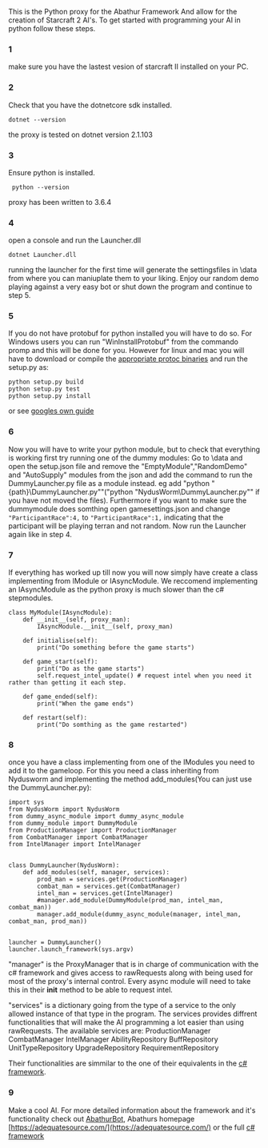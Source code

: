 This is the Python proxy for the Abathur Framework And allow for the creation of Starcraft 2 AI's. To get started with programming your AI in python follow these steps.

### 1

make sure you have the lastest vesion of starcraft II installed on your PC.

### 2 

Check that you have the dotnetcore sdk installed.

 ```
 dotnet --version
 ```
the proxy is tested on dotnet version 2.1.103

### 3

Ensure python is installed. 
```
 python --version
```
proxy has been written to 3.6.4


### 4

open a console and run the Launcher.dll 

```
dotnet Launcher.dll
```
running the launcher for the first time will generate the settingsfiles in \data from where you can maniuplate them to your liking. Enjoy our random demo playing against a very easy bot or shut down the program and continue to step 5.

### 5

If you do not have protobuf for python installed you will have to do so. For Windows users you can run "WinInstallProtobuf" from the commando promp and this will be done for you. However for linux and mac you will have to download or compile the [appropriate protoc binaries](https://github.com/google/protobuf/releases/tag/v3.5.1) and run the setup.py as:
```
python setup.py build
python setup.py test
python setup.py install
```
or see [googles own guide](https://github.com/google/protobuf/tree/master/python)

### 6

Now you will have to write your python module, but to check that everything is working first try running one of the dummy modules: Go to \data and open the setup.json file and remove the "EmptyModule","RandomDemo" and "AutoSupply" modules from the json and add the command to run the DummyLauncher.py file as a module instead. eg add "python "{path}\\DummyLauncher.py""("python \"NydusWorm\\DummyLauncher.py\"" if you have not moved the files). Furthermore if you want to make sure the dummymodule does somthing open gamesettings.json and change `"ParticipantRace":4,` to `"ParticipantRace":1,` indicating that the participant will be playing terran and not random. Now run the Launcher again like in step 4.

### 7

If everything has worked up till now you will now simply have create a class implementing from IModule or IAsyncModule. We reccomend implementing an IAsyncModule as the python proxy is much slower than the c# stepmodules. 
```
class MyModule(IAsyncModule):
    def __init__(self, proxy_man):
        IAsyncModule.__init__(self, proxy_man)
        
    def initialise(self):
        print("Do something before the game starts")

    def game_start(self):
        print("Do as the game starts")
        self.request_intel_update() # request intel when you need it rather than getting it each step.

    def game_ended(self):
        print("When the game ends")

    def restart(self):
        print("Do somthing as the game restarted")
```

### 8

once you have a class implementing from one of the IModules you need to add it to the gameloop. For this you need a class inheriting from Nydusworm and implementing the method add_modules(You can just use the DummyLauncher.py):

```
import sys
from NydusWorm import NydusWorm
from dummy_async_module import dummy_async_module
from dummy_module import DummyModule
from ProductionManager import ProductionManager
from CombatManager import CombatManager
from IntelManager import IntelManager


class DummyLauncher(NydusWorm):
    def add_modules(self, manager, services):
        prod_man = services.get(ProductionManager)
        combat_man = services.get(CombatManager)
        intel_man = services.get(IntelManager)
        #manager.add_module(DummyModule(prod_man, intel_man, combat_man))
        manager.add_module(dummy_async_module(manager, intel_man, combat_man, prod_man))


launcher = DummyLauncher()
launcher.launch_framework(sys.argv)
```

"manager" is the ProxyManager that is in charge of communication with the c# framework and gives access to rawRequests along with being used for most of the proxy's internal control. Every async module will need to take this in their __init__ method to be able to request intel.

"services" is a dictionary going from the type of a service to the only allowed instance of that type in the program. The services provides diffrent functionalities that will make the AI programming a lot easier than using rawRequests. The available services are:
ProductionManager
CombatManager
IntelManager
AbilityRepository
BuffRepository
UnitTypeRepository
UpgradeRepository
RequirementRepository

Their functionalities are simmilar to the one of their equivalents in the [c# framework](https://github.com/schmidtgit/AbathurBot/blob/master/AbathurBot/Modules/FullModule.cs). 


### 9

Make a cool AI. For more detailed information about the framework and it's functionality check out [AbathurBot](https://github.com/schmidtgit/AbathurBot), Abathurs homepage [https://adequatesource.com/](https://adequatesource.com/) or the full [c# framework](https://github.com/schmidtgit/Abathur)
